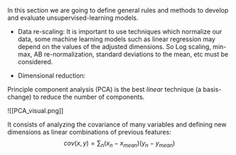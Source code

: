 In this section we are going to define general rules and methods to develop and evaluate unsupervised-learning models.

- Data re-scaling:
It is important to use techniques which normalize our data, some machine learning models such as linear regression may depend on the values of the adjusted dimensions. So Log scaling, min-max, AB re-normalization, standard deviations to the mean, etc must be considered.


- Dimensional reduction:

Principle component analysis (PCA) is the best *linear* technique (a basis-change) to reduce the number of components. 

![[PCA_visual.png]]

It consists of analyzing the covariance of many variables and defining new dimensions as linear combinations of previous features:
$$ cov(x,y)=\sum_{n}{( x_{n}-x_{mean}) \left( y_{n}-y_{mean} \right)}$$